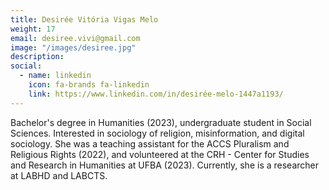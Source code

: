 ```yaml
---
title: Desirée Vitória Vigas Melo
weight: 17
email: desiree.vivi@gmail.com
image: "/images/desiree.jpg"
description: 
social:
  - name: linkedin
    icon: fa-brands fa-linkedin
    link: https://www.linkedin.com/in/desirée-melo-1447a1193/
---
```


Bachelor's degree in Humanities (2023), undergraduate student in Social Sciences. Interested in sociology of religion, misinformation, and digital sociology. She was a teaching assistant for the ACCS Pluralism and Religious Rights (2022), and volunteered at the CRH - Center for Studies and Research in Humanities at UFBA (2023). Currently, she is a researcher at LABHD and LABCTS.